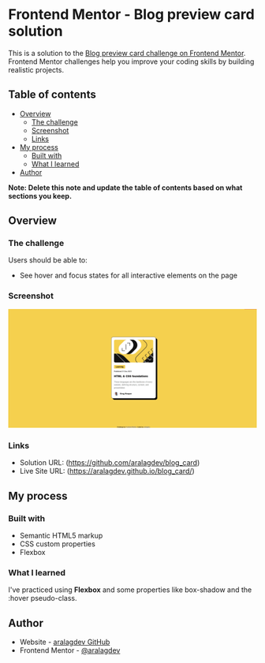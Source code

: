 # Frontend Mentor - Blog preview card solution

This is a solution to the [Blog preview card challenge on Frontend Mentor](https://www.frontendmentor.io/challenges/blog-preview-card-ckPaj01IcS). Frontend Mentor challenges help you improve your coding skills by building realistic projects. 

## Table of contents

- [Overview](#overview)
  - [The challenge](#the-challenge)
  - [Screenshot](#screenshot)
  - [Links](#links)
- [My process](#my-process)
  - [Built with](#built-with)
  - [What I learned](#what-i-learned)
- [Author](#author)

**Note: Delete this note and update the table of contents based on what sections you keep.**

## Overview

### The challenge

Users should be able to:

- See hover and focus states for all interactive elements on the page

### Screenshot

![](./blog_card.jpg)

### Links

- Solution URL: (https://github.com/aralagdev/blog_card)
- Live Site URL: (https://aralagdev.github.io/blog_card/)

## My process

### Built with

- Semantic HTML5 markup
- CSS custom properties
- Flexbox

### What I learned

I've practiced using **Flexbox** and some properties like box-shadow and the :hover pseudo-class.


## Author

- Website - [aralagdev GitHub](https://github.com/aralagdev)
- Frontend Mentor - [@aralagdev](https://www.frontendmentor.io/profile/aralagdev)



